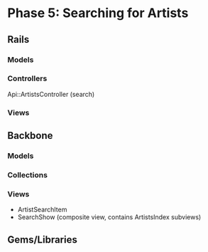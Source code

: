 # Phase 5: Searching for Artists

## Rails
### Models

### Controllers
Api::ArtistsController (search)


### Views

## Backbone
### Models

### Collections

### Views
* ArtistSearchItem
* SearchShow (composite view, contains ArtistsIndex subviews)

## Gems/Libraries
